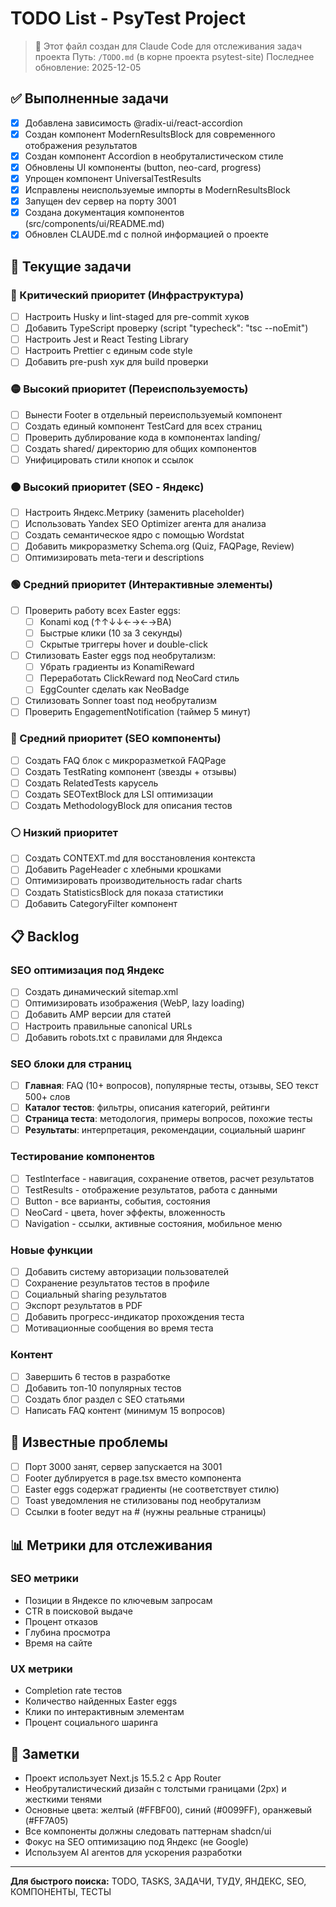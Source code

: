 # TODO List - PsyTest Project

> 🤖 Этот файл создан для Claude Code для отслеживания задач проекта
> Путь: `/TODO.md` (в корне проекта psytest-site)
> Последнее обновление: 2025-12-05

## ✅ Выполненные задачи

- [x] Добавлена зависимость @radix-ui/react-accordion
- [x] Создан компонент ModernResultsBlock для современного отображения результатов
- [x] Создан компонент Accordion в необруталистическом стиле
- [x] Обновлены UI компоненты (button, neo-card, progress)
- [x] Упрощен компонент UniversalTestResults
- [x] Исправлены неиспользуемые импорты в ModernResultsBlock
- [x] Запущен dev сервер на порту 3001
- [x] Создана документация компонентов (src/components/ui/README.md)
- [x] Обновлен CLAUDE.md с полной информацией о проекте

## 🚀 Текущие задачи

### 🔴 Критический приоритет (Инфраструктура)

- [ ] Настроить Husky и lint-staged для pre-commit хуков
- [ ] Добавить TypeScript проверку (script "typecheck": "tsc --noEmit")
- [ ] Настроить Jest и React Testing Library
- [ ] Настроить Prettier с единым code style
- [ ] Добавить pre-push хук для build проверки

### 🟡 Высокий приоритет (Переиспользуемость)

- [ ] Вынести Footer в отдельный переиспользуемый компонент
- [ ] Создать единый компонент TestCard для всех страниц
- [ ] Проверить дублирование кода в компонентах landing/
- [ ] Создать shared/ директорию для общих компонентов
- [ ] Унифицировать стили кнопок и ссылок

### 🟠 Высокий приоритет (SEO - Яндекс)

- [ ] Настроить Яндекс.Метрику (заменить placeholder)
- [ ] Использовать Yandex SEO Optimizer агента для анализа
- [ ] Создать семантическое ядро с помощью Wordstat
- [ ] Добавить микроразметку Schema.org (Quiz, FAQPage, Review)
- [ ] Оптимизировать meta-теги и descriptions

### 🟢 Средний приоритет (Интерактивные элементы)

- [ ] Проверить работу всех Easter eggs:
  - [ ] Konami код (↑↑↓↓←→←→BA)
  - [ ] Быстрые клики (10 за 3 секунды)
  - [ ] Скрытые триггеры hover и double-click
- [ ] Стилизовать Easter eggs под необрутализм:
  - [ ] Убрать градиенты из KonamiReward
  - [ ] Переработать ClickReward под NeoCard стиль
  - [ ] EggCounter сделать как NeoBadge
- [ ] Стилизовать Sonner toast под необрутализм
- [ ] Проверить EngagementNotification (таймер 5 минут)

### 🔵 Средний приоритет (SEO компоненты)

- [ ] Создать FAQ блок с микроразметкой FAQPage
- [ ] Создать TestRating компонент (звезды + отзывы)
- [ ] Создать RelatedTests карусель
- [ ] Создать SEOTextBlock для LSI оптимизации
- [ ] Создать MethodologyBlock для описания тестов

### ⚪ Низкий приоритет

- [ ] Создать CONTEXT.md для восстановления контекста
- [ ] Добавить PageHeader с хлебными крошками
- [ ] Оптимизировать производительность radar charts
- [ ] Создать StatisticsBlock для показа статистики
- [ ] Добавить CategoryFilter компонент

## 📋 Backlog

### SEO оптимизация под Яндекс

- [ ] Создать динамический sitemap.xml
- [ ] Оптимизировать изображения (WebP, lazy loading)
- [ ] Добавить AMP версии для статей
- [ ] Настроить правильные canonical URLs
- [ ] Добавить robots.txt с правилами для Яндекса

### SEO блоки для страниц

- [ ] **Главная**: FAQ (10+ вопросов), популярные тесты, отзывы, SEO текст 500+ слов
- [ ] **Каталог тестов**: фильтры, описания категорий, рейтинги
- [ ] **Страница теста**: методология, примеры вопросов, похожие тесты
- [ ] **Результаты**: интерпретация, рекомендации, социальный шаринг

### Тестирование компонентов

- [ ] TestInterface - навигация, сохранение ответов, расчет результатов
- [ ] TestResults - отображение результатов, работа с данными
- [ ] Button - все варианты, события, состояния
- [ ] NeoCard - цвета, hover эффекты, вложенность
- [ ] Navigation - ссылки, активные состояния, мобильное меню

### Новые функции

- [ ] Добавить систему авторизации пользователей
- [ ] Сохранение результатов тестов в профиле
- [ ] Социальный sharing результатов
- [ ] Экспорт результатов в PDF
- [ ] Добавить прогресс-индикатор прохождения теста
- [ ] Мотивационные сообщения во время теста

### Контент

- [ ] Завершить 6 тестов в разработке
- [ ] Добавить топ-10 популярных тестов
- [ ] Создать блог раздел с SEO статьями
- [ ] Написать FAQ контент (минимум 15 вопросов)

## 🐛 Известные проблемы

- [ ] Порт 3000 занят, сервер запускается на 3001
- [ ] Footer дублируется в page.tsx вместо компонента
- [ ] Easter eggs содержат градиенты (не соответствует стилю)
- [ ] Toast уведомления не стилизованы под необрутализм
- [ ] Ссылки в footer ведут на # (нужны реальные страницы)

## 📊 Метрики для отслеживания

### SEO метрики

- Позиции в Яндексе по ключевым запросам
- CTR в поисковой выдаче
- Процент отказов
- Глубина просмотра
- Время на сайте

### UX метрики

- Completion rate тестов
- Количество найденных Easter eggs
- Клики по интерактивным элементам
- Процент социального шаринга

## 📝 Заметки

- Проект использует Next.js 15.5.2 с App Router
- Необруталистический дизайн с толстыми границами (2px) и жесткими тенями
- Основные цвета: желтый (#FFBF00), синий (#0099FF), оранжевый (#FF7A05)
- Все компоненты должны следовать паттернам shadcn/ui
- Фокус на SEO оптимизацию под Яндекс (не Google)
- Используем AI агентов для ускорения разработки

---

**Для быстрого поиска:** TODO, TASKS, ЗАДАЧИ, ТУДУ, ЯНДЕКС, SEO, КОМПОНЕНТЫ, ТЕСТЫ
